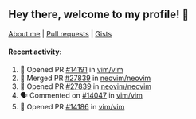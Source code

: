 ## Hey there, welcome to my profile! 👋

[About me](https://seandewar.github.io/)
 | [Pull requests](https://github.com/search?p=1&q=author%3Aseandewar+is%3Apr)
 | [Gists](https://gist.github.com/seandewar)

#### Recent activity:

<!--START_SECTION:activity-->
1. 💪 Opened PR [#14191](https://github.com/vim/vim/pull/14191) in [vim/vim](https://github.com/vim/vim)
2. 🎉 Merged PR [#27839](https://github.com/neovim/neovim/pull/27839) in [neovim/neovim](https://github.com/neovim/neovim)
3. 💪 Opened PR [#27839](https://github.com/neovim/neovim/pull/27839) in [neovim/neovim](https://github.com/neovim/neovim)
4. 🗣 Commented on [#14047](https://github.com/vim/vim/issues/14047#issuecomment-1992551139) in [vim/vim](https://github.com/vim/vim)
5. 💪 Opened PR [#14186](https://github.com/vim/vim/pull/14186) in [vim/vim](https://github.com/vim/vim)
<!--END_SECTION:activity-->
